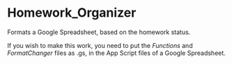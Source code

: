 # Homework_Organizer
 Formats a Google Spreadsheet, based on the homework status.
 
 If you wish to make this work, you need to put the *Functions* and *FormatChanger* files as .gs, in the App Script files of a Google Spreadsheet.
